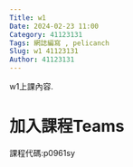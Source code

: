 ```yaml
---
Title: w1
Date: 2024-02-23 11:00
Category: 41123131
Tags: 網誌編寫 , pelicanch
Slug: w1 41123131
Author: 41123131
---
```


w1上課內容.

<!-- PELICAN_END_SUMMARY -->

# 加入課程Teams
課程代碼:p0961sy

#
